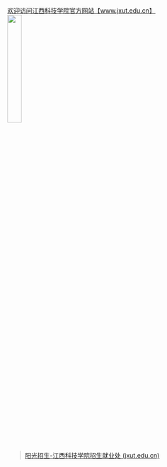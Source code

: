 <div><a href="https://www.jxut.edu.cn/">欢迎访问江西科技学院官方网站【www.jxut.edu.cn】</a></div>

<a href="https://www.jxut.edu.cn/h_y_f_w_j_x_k_j_x_y__files/logo.png" title="江西科技学院校徽.jpg" isadd="1">
<img src="https://share.choong.net/zt/jxut.edu.cn/江西科技学院校徽.jpg"" style="vertical-align:text-bottom;" width="25%" height="25%"></a>

<blockquote formatblock="1" style="margin: 0.8em 0px 0.8em 2em; padding: 0px 0px 0px 0.7em; border-left: 2px solid rgb(221, 221, 221);"><a href="https://zjc.jxut.edu.cn/ygzs.htm">阳光招生-江西科技学院招生就业处 (jxut.edu.cn)</a></blockquote>
